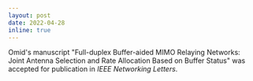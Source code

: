 ```yaml
---
layout: post
date: 2022-04-28
inline: true
---
```



Omid's manuscript "Full-duplex Buffer-aided MIMO Relaying Networks: Joint Antenna Selection and Rate Allocation Based on Buffer Status" was accepted for publication in *IEEE Networking Letters*.
